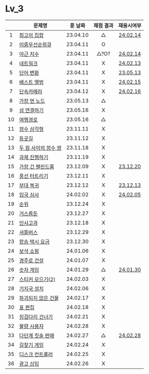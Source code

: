 # Lv_3

|     | 문제명                                 | 푼 날짜  | 채점 결과 |              재응시여부              |
| :-: | -------------------------------------- | :------: | :-------: | :----------------------------------: |
|  1  | [최고의 집합](./bestSet.js)            | 23.04.10 |     △     |   [24.02.14](./replay/bestSet.js)    |
|  2  | [이중우선순위큐](./heap.js)            | 23.04.11 |     O     |
|  3  | [야근 지수](./totalNight.js)           | 23.04.11 |   △?O?    |  [24.02.14](./replay/totalNight.js)  |
|  4  | [네트워크](./network.js)               | 23.04.11 |     X     |   [24.02.13](./replay/network.js)    |
|  5  | [단어 변환](./changeWord.js)           | 23.04.11 |     X     |     [23.05.13](./changeWord.js)      |
|  6  | [베스트 앨범](./bestAlbum.js)          | 23.04.11 |     X     |  [24.02.15](./replay/bestAlbum.js)   |
|  7  | [단속카메라](./detectCamera.js)        | 23.04.12 |     X     | [24.02.16](./replay/detectCamera.js) |
|  8  | [가장 먼 노드](./farNode.js)           | 23.05.13 |     △     |
|  9  | [섬 연결하기](./islandConnect.js)      | 23.05.16 |     X     |
| 10  | [여행경로](./travelRoute.js)           | 23.05.16 |     △     |
| 11  | [정수 삼각형](./tri.js)                | 23.11.11 |     X     |
| 12  | [등굣길](./gotoSchool.js)              | 23.11.12 |     X     |
| 13  | [두 원 사이의 정수 쌍](./dotSet.js)    | 23.11.18 |     X     |
| 14  | [과제 진행하기](./doing.js)            | 23.11.19 |     X     |
| 15  | [가장 긴 팰린드롬](./longest.js)       | 23.12.09 |     X     |   [23.12.20](./replay/longest.js)    |
| 16  | [풍선 터트리기](./ballon.js)           | 23.12.11 |     X     |
| 17  | [부대 복귀](./troop.js)                | 23.12.12 |     X     |    [23.12.13](./replay/troop.js)     |
| 18  | [입국 심사](./enterTest.js)            | 24.02.02 |     X     |  [24.02.05](./replay/enterTest.js)   |
| 19  | [순위](./ranking.js)                   | 23.12.24 |     X     |
| 20  | [거스름돈](./restMoney.js)             | 23.12.27 |     X     |
| 21  | [인사고과](./workScore.js)             | 23.12.18 |     X     |
| 22  | [셔틀버스](./bus.js)                   | 23.12.29 |     X     |
| 23  | [합승 택시 요금](./taxiFee.js)         | 23.12.30 |     X     |
| 24  | [보석 쇼핑](./jewel.js)                | 24.01.06 |     X     |
| 25  | [경주로 건설](./raceRoad.js)           | 24.01.07 |     X     |
| 26  | [숫자 게임](./numberGame.js)           | 24.01.29 |     △     |  [24.01.30](./replay/numberGame.js)  |
| 27  | [스티커 모으기(2)](./sticker.js)       | 24.02.03 |     X     |
| 28  | [기지국 설치](./callinstall.js)        | 24.02.06 |     X     |
| 29  | [파괴되지 않은 건물](./undestory.js)   | 24.02.17 |     X     |
| 30  | [표 편집](./editTable.js)              | 24.02.18 |     X     |
| 31  | [징검다리 건너기](./crossBridge.js)    | 24.02.21 |     X     |
| 32  | [불량 사용자](./errorUser.js)          | 24.02.28 |     X     |
| 33  | [다단계 칫솔 판매](./teethbrush.js)    | 24.02.27 |     △     |  [24.02.28](./replay/teethbrush.js)  |
| 34  | [길찾기 게임](./findRoad.js)           | 24.02.24 |     X     |
| 35  | [디스크 컨트롤러](./diskController.js) | 24.02.25 |     X     |
| 36  | [광고 삽입](./insertAd.js)             | 24.02.26 |     X     |
